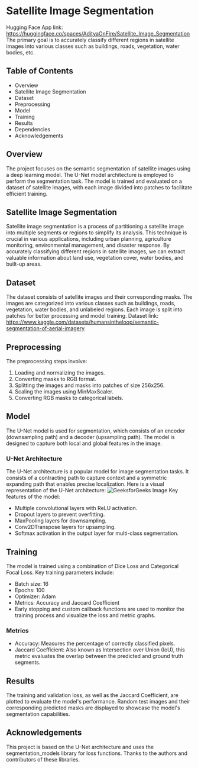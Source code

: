 # Satellite Image Segmentation
Hugging Face App link: https://huggingface.co/spaces/AdityaOnFire/Satellite_Image_Segmentation
The primary goal is to accurately classify different regions in satellite images into various classes such as buildings, roads, vegetation, water bodies, etc.

## Table of Contents

* Overview
* Satellite Image Segmentation
* Dataset
* Preprocessing
* Model
* Training
* Results
* Dependencies
* Acknowledgements

## Overview
The project focuses on the semantic segmentation of satellite images using a deep learning model. The U-Net model architecture is employed to perform the segmentation task. The model is trained and evaluated on a dataset of satellite images, with each image divided into patches to facilitate efficient training.

## Satellite Image Segmentation
Satellite image segmentation is a process of partitioning a satellite image into multiple segments or regions to simplify its analysis. This technique is crucial in various applications, including urban planning, agriculture monitoring, environmental management, and disaster response. By accurately classifying different regions in satellite images, we can extract valuable information about land use, vegetation cover, water bodies, and built-up areas.

## Dataset
The dataset consists of satellite images and their corresponding masks. The images are categorized into various classes such as buildings, roads, vegetation, water bodies, and unlabeled regions. Each image is split into patches for better processing and model training.
Dataset link: https://www.kaggle.com/datasets/humansintheloop/semantic-segmentation-of-aerial-imagery

## Preprocessing
The preprocessing steps involve:

1. Loading and normalizing the images.
2. Converting masks to RGB format.
3. Splitting the images and masks into patches of size 256x256.
4. Scaling the images using MinMaxScaler.
5. Converting RGB masks to categorical labels.

## Model
The U-Net model is used for segmentation, which consists of an encoder (downsampling path) and a decoder (upsampling path). The model is designed to capture both local and global features in the image.

### U-Net Architecture
The U-Net architecture is a popular model for image segmentation tasks. It consists of a contracting path to capture context and a symmetric expanding path that enables precise localization. Here is a visual representation of the U-Net architecture:
![GeeksforGeeks Image](https://media.geeksforgeeks.org/wp-content/uploads/20220614121231/Group14.jpg)
Key features of the model:

* Multiple convolutional layers with ReLU activation.
* Dropout layers to prevent overfitting.
* MaxPooling layers for downsampling.
* Conv2DTranspose layers for upsampling.
* Softmax activation in the output layer for multi-class segmentation.

## Training
The model is trained using a combination of Dice Loss and Categorical Focal Loss. Key training parameters include:

* Batch size: 16
* Epochs: 100
* Optimizer: Adam
* Metrics: Accuracy and Jaccard Coefficient
* Early stopping and custom callback functions are used to monitor the training process and visualize the loss and metric graphs.

### Metrics
* Accuracy: Measures the percentage of correctly classified pixels.
* Jaccard Coefficient: Also known as Intersection over Union (IoU), this metric evaluates the overlap between the predicted and ground truth segments.

## Results
The training and validation loss, as well as the Jaccard Coefficient, are plotted to evaluate the model's performance. Random test images and their corresponding predicted masks are displayed to showcase the model's segmentation capabilities.

## Acknowledgements
This project is based on the U-Net architecture and uses the segmentation_models library for loss functions. Thanks to the authors and contributors of these libraries.
